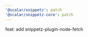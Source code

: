 ```yaml
---
'@scalar/snippetz': patch
'@scalar/snippetz-core': patch
---
```


feat: add snippetz-plugin-node-fetch
